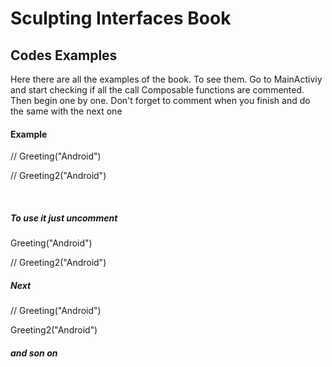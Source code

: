 <h1> Sculpting Interfaces Book </h1>

<h2> Codes Examples </h2>

<p>Here there are all the examples of the book. To see them. Go to MainActiviy and start checking if all the call Composable functions are commented. Then 
begin one by one. Don't forget to comment when you finish and do the same with the next one </p>

<h4> Example</h4>
<p>  
      // Greeting("Android") 
</p>
<p>
      // Greeting2("Android")
</p>
<br>
<h5> To use it just uncomment</h5>

<p>  
        Greeting("Android") 
</p>
<p>
      // Greeting2("Android")
</p>

<h5>Next </h5>

<p>  
      // Greeting("Android") 
</p>
<p>
       Greeting2("Android")
</p>

<h5>and son on</h5>





